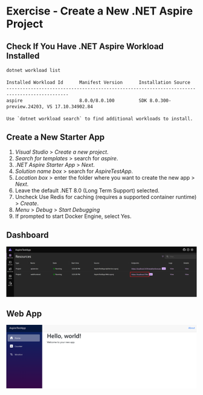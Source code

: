 # Exercise - Create a New .NET Aspire Project

## Check If You Have .NET Aspire Workload Installed
```
dotnet workload list

Installed Workload Id      Manifest Version      Installation Source
---------------------------------------------------------------------------------------------
aspire                     8.0.0/8.0.100         SDK 8.0.300-preview.24203, VS 17.10.34902.84

Use `dotnet workload search` to find additional workloads to install.

```

## Create a New Starter App
1. *Visual Studio* > *Create a new project*.
2. *Search for templates* > search for *aspire*.
3. *.NET Aspire Starter App* > *Next*.
4. *Solution name box* > search for *AspireTestApp*.
5. *Location box* > enter the folder where you want to create the new app > *Next*.
6. Leave the default .NET 8.0 (Long Term Support) selected.
7. Uncheck Use Redis for caching (requires a supported container runtime) > *Create*.
8. *Menu* > *Debug* > *Start Debugging*
9. If prompted to start Docker Engine, select Yes.

## Dashboard
<p align="center">
  <img src="https://github.com/thespcrewroy/MicrosoftLearn/blob/main/.NETAspire/BuildDistributedAppsWith.NETAspire/02.%20CreateA.NETAspireProject/assets/aspire-dashboard.png" alt="Dashboard"/>
</p>

## Web App
<p align="center">
  <img src="https://github.com/thespcrewroy/MicrosoftLearn/blob/main/.NETAspire/BuildDistributedAppsWith.NETAspire/02.%20CreateA.NETAspireProject/assets/blazor-app.png" alt="Web App"/>
</p>
